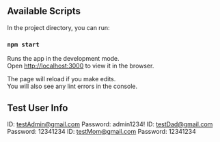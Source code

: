 ## Available Scripts

In the project directory, you can run:

### `npm start`

Runs the app in the development mode.\
Open [http://localhost:3000](http://localhost:3000) to view it in the browser.

The page will reload if you make edits.\
You will also see any lint errors in the console.

## Test User Info

ID: testAdmin@gmail.com
Password: admin1234!
ID: testDad@gmail.com
Password: 12341234
ID: testMom@gmail.com
Password: 12341234
